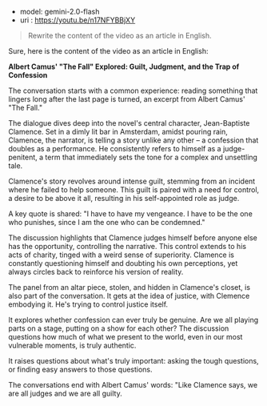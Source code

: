 - model: gemini-2.0-flash
- uri  : https://youtu.be/n17NFYBBjXY

> Rewrite the content of the video as an article in English.

Sure, here is the content of the video as an article in English:

**Albert Camus' "The Fall" Explored: Guilt, Judgment, and the Trap of Confession**

The conversation starts with a common experience: reading something that lingers long after the last page is turned, an excerpt from Albert Camus' "The Fall."

The dialogue dives deep into the novel's central character, Jean-Baptiste Clamence. Set in a dimly lit bar in Amsterdam, amidst pouring rain, Clamence, the narrator, is telling a story unlike any other – a confession that doubles as a performance.  He consistently refers to himself as a judge-penitent, a term that immediately sets the tone for a complex and unsettling tale.

Clamence's story revolves around intense guilt, stemming from an incident where he failed to help someone. This guilt is paired with a need for control, a desire to be above it all, resulting in his self-appointed role as judge.

A key quote is shared: "I have to have my vengeance.  I have to be the one who punishes, since I am the one who can be condemned."

The discussion highlights that Clamence judges himself before anyone else has the opportunity, controlling the narrative.  This control extends to his acts of charity, tinged with a weird sense of superiority. Clamence is constantly questioning himself and doubting his own perceptions, yet always circles back to reinforce his version of reality.

The panel from an altar piece, stolen, and hidden in Clamence's closet, is also part of the conversation. It gets at the idea of justice, with Clemence embodying it. He's trying to control justice itself.

It explores whether confession can ever truly be genuine. Are we all playing parts on a stage, putting on a show for each other?  The discussion questions how much of what we present to the world, even in our most vulnerable moments, is truly authentic.

It raises questions about what's truly important: asking the tough questions, or finding easy answers to those questions.

The conversations end with Albert Camus' words: "Like Clamence says, we are all judges and we are all guilty.
